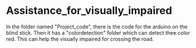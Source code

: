 # Assistance_for_visually_impaired

In the folder named "Project_code", there is the code for the arduino on the blind stick. Then it has a "colordetection" folder which can detect thee color red. This can help the visually impaired for crossing the road.

